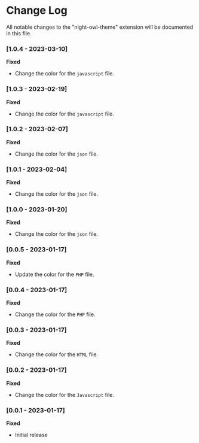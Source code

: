# Change Log

All notable changes to the "night-owl-theme" extension will be documented in this file.
### [1.0.4 - 2023-03-10]
**Fixed**
- Change the color for the `javascript` file.
### [1.0.3 - 2023-02-19]
**Fixed**
- Change the color for the `javascript` file.
### [1.0.2 - 2023-02-07]
**Fixed**
- Change the color for the `json` file.
### [1.0.1 - 2023-02-04]
**Fixed**
- Change the color for the `json` file.
### [1.0.0 - 2023-01-20]
**Fixed**
- Change the color for the `json` file.
### [0.0.5 - 2023-01-17]
**Fixed**
- Update the color for the `PHP` file.
### [0.0.4 - 2023-01-17]
**Fixed**
- Change the color for the `PHP` file.
### [0.0.3 - 2023-01-17]
**Fixed**
- Change the color for the `HTML` file.
### [0.0.2 - 2023-01-17]
**Fixed**
- Change the color for the `Javascript` file.
### [0.0.1 - 2023-01-17]
**Fixed**
- Initial release

